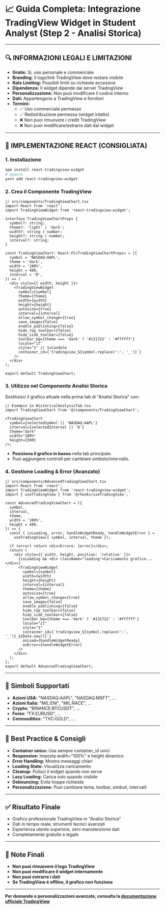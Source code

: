 # 📈 Guida Completa: Integrazione TradingView Widget in Student Analyst (Step 2 - Analisi Storica)

---

## 🔍 INFORMAZIONI LEGALI E LIMITAZIONI

- **Gratis:** Sì, uso personale e commerciale
- **Branding:** Il logo/link TradingView deve restare visibile
- **Rate Limiting:** Possibili limiti su richieste eccessive
- **Dipendenza:** Il widget dipende dai server TradingView
- **Personalizzazione:** Non puoi modificare il codice interno
- **Dati:** Appartengono a TradingView e fornitori
- **Termini:**
  - ✅ Uso commerciale permesso
  - ✅ Redistribuzione permessa (widget intatto)
  - ❌ Non puoi rimuovere i credit TradingView
  - ❌ Non puoi modificare/estrarre dati dal widget

---

## 🚀 IMPLEMENTAZIONE REACT (CONSIGLIATA)

### 1. **Installazione**

```bash
npm install react-tradingview-widget
# oppure
yarn add react-tradingview-widget
```

### 2. **Crea il Componente TradingView**

```tsx
// src/components/TradingViewChart.tsx
import React from 'react';
import TradingViewWidget from 'react-tradingview-widget';

interface TradingViewChartProps {
  symbol?: string;
  theme?: 'light' | 'dark';
  width?: string | number;
  height?: string | number;
  interval?: string;
}

const TradingViewChart: React.FC<TradingViewChartProps> = ({
  symbol = 'NASDAQ:AAPL',
  theme = 'dark',
  width = '100%',
  height = 400,
  interval = 'D',
}) => (
  <div style={{ width, height }}>
    <TradingViewWidget
      symbol={symbol}
      theme={theme}
      width={width}
      height={height}
      autosize={true}
      interval={interval}
      allow_symbol_change={true}
      save_image={false}
      enable_publishing={false}
      hide_top_toolbar={false}
      hide_side_toolbar={false}
      toolbar_bg={theme === 'dark' ? '#131722' : '#ffffff'}
      locale="it"
      style="1" // 1=Candele
      container_id={`tradingview_${symbol.replace(':', '_')}`}
    />
  </div>
);

export default TradingViewChart;
```

### 3. **Utilizzo nel Componente Analisi Storica**

Sostituisci il grafico attuale nella prima tab di "Analisi Storica" con:

```tsx
// Esempio in HistoricalAnalysisTab.tsx
import TradingViewChart from '@/components/TradingViewChart';

<TradingViewChart
  symbol={selectedSymbol || 'NASDAQ:AAPL'}
  interval={selectedInterval || 'D'}
  theme="dark"
  width="100%"
  height={500}
/>;
```

- **Posiziona il grafico in basso** nella tab principale.
- Puoi aggiungere controlli per cambiare simbolo/intervallo.

### 4. **Gestione Loading & Error (Avanzato)**

```tsx
// src/components/AdvancedTradingViewChart.tsx
import React from 'react';
import TradingViewWidget from 'react-tradingview-widget';
import { useTradingView } from '@/hooks/useTradingView';

const AdvancedTradingViewChart = ({
  symbol,
  interval,
  theme,
  width = '100%',
  height = 400,
}) => {
  const { isLoading, error, handleWidgetReady, handleWidgetError } =
    useTradingView({ symbol, interval, theme });

  if (error) return <div>Errore: {error}</div>;
  return (
    <div style={{ width, height, position: 'relative' }}>
      {isLoading && <div className="loading">Caricamento grafico...</div>}
      <TradingViewWidget
        symbol={symbol}
        width={width}
        height={height}
        interval={interval}
        theme={theme}
        autosize={true}
        allow_symbol_change={true}
        save_image={false}
        enable_publishing={false}
        hide_top_toolbar={false}
        hide_side_toolbar={false}
        toolbar_bg={theme === 'dark' ? '#131722' : '#ffffff'}
        locale="it"
        style="1"
        container_id={`tradingview_${symbol.replace(':', '_')}_${Date.now()}`}
        onLoad={handleWidgetReady}
        onError={handleWidgetError}
      />
    </div>
  );
};
export default AdvancedTradingViewChart;
```

---

## 🏦 **Simboli Supportati**

- **Azioni USA:** "NASDAQ:AAPL", "NASDAQ:MSFT", ...
- **Azioni Italia:** "MIL:ENI", "MIL:RACE", ...
- **Crypto:** "BINANCE:BTCUSDT", ...
- **Forex:** "FX:EURUSD", ...
- **Commodities:** "TVC:GOLD", ...

---

## 🎯 **Best Practice & Consigli**

- **Container unico:** Usa sempre container_id unici
- **Responsive:** Imposta width="100%" e height dinamico
- **Error Handling:** Mostra messaggi chiari
- **Loading State:** Visualizza caricamento
- **Cleanup:** Pulisci il widget quando non serve
- **Lazy Loading:** Carica solo quando visibile
- **Debouncing:** Evita troppe richieste
- **Personalizzazione:** Puoi cambiare tema, toolbar, simboli, intervalli

---

## ✅ **Risultato Finale**

- Grafico professionale TradingView in "Analisi Storica"
- Dati in tempo reale, strumenti tecnici avanzati
- Esperienza utente superiore, zero manutenzione dati
- Completamente gratuito e legale

---

## 📌 **Note Finali**

- **Non puoi rimuovere il logo TradingView**
- **Non puoi modificare il widget internamente**
- **Non puoi estrarre i dati**
- **Se TradingView è offline, il grafico non funziona**

---

**Per domande o personalizzazioni avanzate, consulta la [documentazione ufficiale TradingView](https://www.tradingview.com/widget/)**
